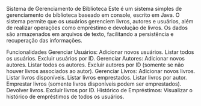 Sistema de Gerenciamento de Biblioteca
Este é um sistema simples de gerenciamento de biblioteca baseado em console, escrito em Java. O sistema permite que os usuários gerenciem livros, autores e usuários, além de realizar operações como empréstimo e devolução de livros. Os dados são armazenados em arquivos de texto, facilitando a persistência e recuperação das informações.

Funcionalidades
Gerenciar Usuários:
Adicionar novos usuários.
Listar todos os usuários.
Excluir usuários por ID.
Gerenciar Autores:
Adicionar novos autores.
Listar todos os autores.
Excluir autores por ID (somente se não houver livros associados ao autor).
Gerenciar Livros:
Adicionar novos livros.
Listar livros disponíveis.
Listar livros emprestados.
Listar livros por autor.
Emprestar livros (somente livros disponíveis podem ser emprestados).
Devolver livros.
Excluir livros por ID.
Histórico de Empréstimos:
Visualizar o histórico de empréstimos de todos os usuários.
